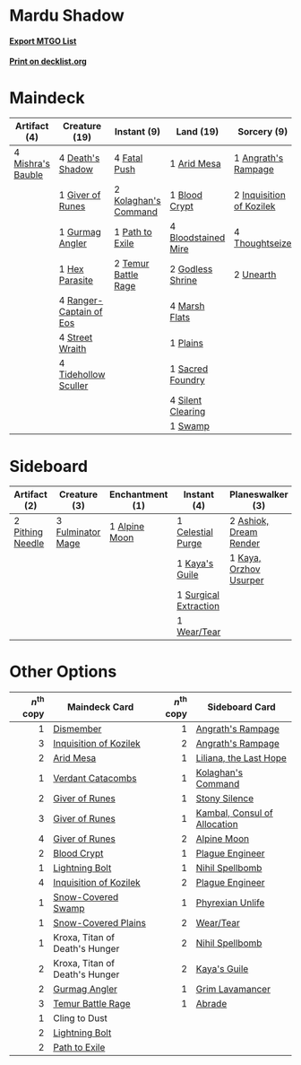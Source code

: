 # Mardu Shadow

#### [Export MTGO List](../collection/Mardu%20Shadow/Mardu%20Shadow.txt)
#### [Print on decklist.org](http://decklist.org/?deckmain=1%09Angrath's%20Rampage%0A1%09Arid%20Mesa%0A1%09Blood%20Crypt%0A4%09Bloodstained%20Mire%0A4%09Death's%20Shadow%0A4%09Fatal%20Push%0A1%09Giver%20of%20Runes%0A2%09Godless%20Shrine%0A1%09Gurmag%20Angler%0A1%09Hex%20Parasite%0A2%09Inquisition%20of%20Kozilek%0A2%09Kolaghan's%20Command%0A4%09Marsh%20Flats%0A4%09Mishra's%20Bauble%0A1%09Path%20to%20Exile%0A1%09Plains%0A4%09Ranger-Captain%20of%20Eos%0A1%09Sacred%20Foundry%0A4%09Silent%20Clearing%0A4%09Street%20Wraith%0A1%09Swamp%0A2%09Temur%20Battle%20Rage%0A4%09Thoughtseize%0A4%09Tidehollow%20Sculler%0A2%09Unearth&deckside=1%09Alpine%20Moon%0A2%09Ashiok,%20Dream%20Render%0A1%09Celestial%20Purge%0A2%09Collective%20Brutality%0A3%09Fulminator%20Mage%0A1%09Kaya's%20Guile%0A1%09Kaya,%20Orzhov%20Usurper%0A2%09Pithing%20Needle%0A1%09Surgical%20Extraction%0A1%09Wear/Tear)
# Maindeck

|                                        Artifact (4)                                        |                                          Creature (19)                                           |                                          Instant (9)                                          |                                          Land (19)                                           |                                            Sorcery (9)                                            |
|--------------------------------------------------------------------------------------------|--------------------------------------------------------------------------------------------------|-----------------------------------------------------------------------------------------------|----------------------------------------------------------------------------------------------|---------------------------------------------------------------------------------------------------|
|4 [Mishra's Bauble](http://gatherer.wizards.com/Pages/Card/Details.aspx?multiverseid=122122)|4 [Death's Shadow](http://gatherer.wizards.com/Pages/Card/Details.aspx?multiverseid=425889)       |4 [Fatal Push](http://gatherer.wizards.com/Pages/Card/Details.aspx?multiverseid=423724)        |1 [Arid Mesa](http://gatherer.wizards.com/Pages/Card/Details.aspx?multiverseid=405092)        |1 [Angrath's Rampage](http://gatherer.wizards.com/Pages/Card/Details.aspx?multiverseid=461112)     |
|                                                                                            |1 [Giver of Runes](http://gatherer.wizards.com/Pages/Card/Details.aspx?multiverseid=463962)       |2 [Kolaghan's Command](http://gatherer.wizards.com/Pages/Card/Details.aspx?multiverseid=394613)|1 [Blood Crypt](http://gatherer.wizards.com/Pages/Card/Details.aspx?multiverseid=97102)       |2 [Inquisition of Kozilek](http://gatherer.wizards.com/Pages/Card/Details.aspx?multiverseid=416897)|
|                                                                                            |1 [Gurmag Angler](http://gatherer.wizards.com/Pages/Card/Details.aspx?multiverseid=391850)        |1 [Path to Exile](http://gatherer.wizards.com/Pages/Card/Details.aspx?multiverseid=220511)     |4 [Bloodstained Mire](http://gatherer.wizards.com/Pages/Card/Details.aspx?multiverseid=405094)|4 [Thoughtseize](http://gatherer.wizards.com/Pages/Card/Details.aspx?multiverseid=438676)          |
|                                                                                            |1 [Hex Parasite](http://gatherer.wizards.com/Pages/Card/Details.aspx?multiverseid=218008)         |2 [Temur Battle Rage](http://gatherer.wizards.com/Pages/Card/Details.aspx?multiverseid=391940) |2 [Godless Shrine](http://gatherer.wizards.com/Pages/Card/Details.aspx?multiverseid=405099)   |2 [Unearth](http://gatherer.wizards.com/Pages/Card/Details.aspx?multiverseid=442102)               |
|                                                                                            |4 [Ranger-Captain of Eos](http://gatherer.wizards.com/Pages/Card/Details.aspx?multiverseid=463970)|                                                                                               |4 [Marsh Flats](http://gatherer.wizards.com/Pages/Card/Details.aspx?multiverseid=405101)      |                                                                                                   |
|                                                                                            |4 [Street Wraith](http://gatherer.wizards.com/Pages/Card/Details.aspx?multiverseid=442097)        |                                                                                               |1 [Plains](http://gatherer.wizards.com/Pages/Card/Details.aspx?multiverseid=439856)           |                                                                                                   |
|                                                                                            |4 [Tidehollow Sculler](http://gatherer.wizards.com/Pages/Card/Details.aspx?multiverseid=175054)   |                                                                                               |1 [Sacred Foundry](http://gatherer.wizards.com/Pages/Card/Details.aspx?multiverseid=405106)   |                                                                                                   |
|                                                                                            |                                                                                                  |                                                                                               |4 [Silent Clearing](http://gatherer.wizards.com/Pages/Card/Details.aspx?multiverseid=464195)  |                                                                                                   |
|                                                                                            |                                                                                                  |                                                                                               |1 [Swamp](http://gatherer.wizards.com/Pages/Card/Details.aspx?multiverseid=439858)            |                                                                                                   |


# Sideboard

|                                       Artifact (2)                                        |                                        Creature (3)                                        |                                    Enchantment (1)                                     |                                          Instant (4)                                           |                                        Planeswalker (3)                                         |                                           Sorcery (2)                                           |
|-------------------------------------------------------------------------------------------|--------------------------------------------------------------------------------------------|----------------------------------------------------------------------------------------|------------------------------------------------------------------------------------------------|-------------------------------------------------------------------------------------------------|-------------------------------------------------------------------------------------------------|
|2 [Pithing Needle](http://gatherer.wizards.com/Pages/Card/Details.aspx?multiverseid=129526)|3 [Fulminator Mage](http://gatherer.wizards.com/Pages/Card/Details.aspx?multiverseid=397686)|1 [Alpine Moon](http://gatherer.wizards.com/Pages/Card/Details.aspx?multiverseid=447264)|1 [Celestial Purge](http://gatherer.wizards.com/Pages/Card/Details.aspx?multiverseid=183055)    |2 [Ashiok, Dream Render](http://gatherer.wizards.com/Pages/Card/Details.aspx?multiverseid=461155)|2 [Collective Brutality](http://gatherer.wizards.com/Pages/Card/Details.aspx?multiverseid=414380)|
|                                                                                           |                                                                                            |                                                                                        |1 [Kaya's Guile](http://gatherer.wizards.com/Pages/Card/Details.aspx?multiverseid=464154)       |1 [Kaya, Orzhov Usurper](http://gatherer.wizards.com/Pages/Card/Details.aspx?multiverseid=460129)|                                                                                                 |
|                                                                                           |                                                                                            |                                                                                        |1 [Surgical Extraction](http://gatherer.wizards.com/Pages/Card/Details.aspx?multiverseid=397706)|                                                                                                 |                                                                                                 |
|                                                                                           |                                                                                            |                                                                                        |1 [Wear/Tear](http://gatherer.wizards.com/Pages/Card/Details.aspx?multiverseid=368950)          |                                                                                                 |                                                                                                 |


# Other Options

|*n*<sup>th</sup> copy|                                          Maindeck Card                                          |*n*<sup>th</sup> copy|                                            Sideboard Card                                             |
|--------------------:|-------------------------------------------------------------------------------------------------|--------------------:|-------------------------------------------------------------------------------------------------------|
|                    1|[Dismember](http://gatherer.wizards.com/Pages/Card/Details.aspx?multiverseid=382182)             |                    1|[Angrath's Rampage](http://gatherer.wizards.com/Pages/Card/Details.aspx?multiverseid=461112)           |
|                    3|[Inquisition of Kozilek](http://gatherer.wizards.com/Pages/Card/Details.aspx?multiverseid=416897)|                    2|[Angrath's Rampage](http://gatherer.wizards.com/Pages/Card/Details.aspx?multiverseid=461112)           |
|                    2|[Arid Mesa](http://gatherer.wizards.com/Pages/Card/Details.aspx?multiverseid=405092)             |                    1|[Liliana, the Last Hope](http://gatherer.wizards.com/Pages/Card/Details.aspx?multiverseid=414388)      |
|                    1|[Verdant Catacombs](http://gatherer.wizards.com/Pages/Card/Details.aspx?multiverseid=405113)     |                    1|[Kolaghan's Command](http://gatherer.wizards.com/Pages/Card/Details.aspx?multiverseid=394613)          |
|                    2|[Giver of Runes](http://gatherer.wizards.com/Pages/Card/Details.aspx?multiverseid=463962)        |                    1|[Stony Silence](http://gatherer.wizards.com/Pages/Card/Details.aspx?multiverseid=247425)               |
|                    3|[Giver of Runes](http://gatherer.wizards.com/Pages/Card/Details.aspx?multiverseid=463962)        |                    1|[Kambal, Consul of Allocation](http://gatherer.wizards.com/Pages/Card/Details.aspx?multiverseid=417756)|
|                    4|[Giver of Runes](http://gatherer.wizards.com/Pages/Card/Details.aspx?multiverseid=463962)        |                    2|[Alpine Moon](http://gatherer.wizards.com/Pages/Card/Details.aspx?multiverseid=447264)                 |
|                    2|[Blood Crypt](http://gatherer.wizards.com/Pages/Card/Details.aspx?multiverseid=97102)            |                    1|[Plague Engineer](http://gatherer.wizards.com/Pages/Card/Details.aspx?multiverseid=464049)             |
|                    1|[Lightning Bolt](http://gatherer.wizards.com/Pages/Card/Details.aspx?multiverseid=806)           |                    1|[Nihil Spellbomb](http://gatherer.wizards.com/Pages/Card/Details.aspx?multiverseid=442215)             |
|                    4|[Inquisition of Kozilek](http://gatherer.wizards.com/Pages/Card/Details.aspx?multiverseid=416897)|                    2|[Plague Engineer](http://gatherer.wizards.com/Pages/Card/Details.aspx?multiverseid=464049)             |
|                    1|[Snow-Covered Swamp](http://gatherer.wizards.com/Pages/Card/Details.aspx?multiverseid=121256)    |                    1|[Phyrexian Unlife](http://gatherer.wizards.com/Pages/Card/Details.aspx?multiverseid=218058)            |
|                    1|[Snow-Covered Plains](http://gatherer.wizards.com/Pages/Card/Details.aspx?multiverseid=121267)   |                    2|[Wear/Tear](http://gatherer.wizards.com/Pages/Card/Details.aspx?multiverseid=368950)                   |
|                    1|Kroxa, Titan of Death's Hunger                                                                   |                    2|[Nihil Spellbomb](http://gatherer.wizards.com/Pages/Card/Details.aspx?multiverseid=442215)             |
|                    2|Kroxa, Titan of Death's Hunger                                                                   |                    2|[Kaya's Guile](http://gatherer.wizards.com/Pages/Card/Details.aspx?multiverseid=464154)                |
|                    2|[Gurmag Angler](http://gatherer.wizards.com/Pages/Card/Details.aspx?multiverseid=391850)         |                    1|[Grim Lavamancer](http://gatherer.wizards.com/Pages/Card/Details.aspx?multiverseid=430589)             |
|                    3|[Temur Battle Rage](http://gatherer.wizards.com/Pages/Card/Details.aspx?multiverseid=391940)     |                    1|[Abrade](http://gatherer.wizards.com/Pages/Card/Details.aspx?multiverseid=430772)                      |
|                    1|Cling to Dust                                                                                    |                     |                                                                                                       |
|                    2|[Lightning Bolt](http://gatherer.wizards.com/Pages/Card/Details.aspx?multiverseid=806)           |                     |                                                                                                       |
|                    2|[Path to Exile](http://gatherer.wizards.com/Pages/Card/Details.aspx?multiverseid=220511)         |                     |                                                                                                       |

